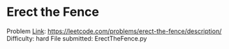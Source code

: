 # Erect the Fence
Problem [Link](https://leetcode.com/problems/erect-the-fence/description/): https://leetcode.com/problems/erect-the-fence/description/
Difficulty: hard
File submitted: ErectTheFence.py
